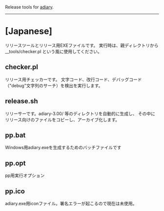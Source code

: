 
Release tools for [adiary](https://github.com/nabe-abk/adiary).

----------------------------------------------------------------------
# [Japanese]

リリースツールとリリース用EXEファイルです。
実行時は、親ディレクトリから __tools/checker.pl という風に使用してください。

## checker.pl

リリース用チェッカーです。
文字コード、改行コード、デバッグコード（"debug"文字列のサーチ）を検出を実行します。

## release.sh

リリーサーです。adiary-3.00/ 等のディレクトリを自動的に生成し、
その中にリリース向けのファイルをコピーし、アーカイブ化します。

## pp.bat

Windows用adiary.exeを生成するためのバッチファイルです

## pp.opt

pp用実行オプション

## pp.ico

adiary.exe用iconファイル。署名エラーが起こるので現在は未使用。

